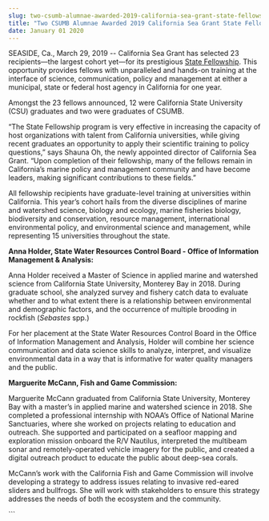 ```yaml
---
slug: two-csumb-alumnae-awarded-2019-california-sea-grant-state-fellowships
title: "Two CSUMB Alumnae Awarded 2019 California Sea Grant State Fellowships"
date: January 01 2020
---
```


  
<p>
  SEASIDE, Ca., March 29, 2019 -- California Sea Grant has selected 23
  recipients—the largest cohort yet—for its prestigious
  <a
    href="https://caseagrant.ucsd.edu/fellowships/types/state-fellowship"
    target="_blank"
    >State Fellowship</a
  >. This opportunity provides fellows with unparalleled and hands-on training
  at the interface of science, communication, policy and management at either a
  municipal, state or federal host agency in California for one year.
</p>
<p>
  Amongst the 23 fellows announced, 12 were California State University (CSU)
  graduates and two were graduates of CSUMB.
</p>
<p>
  “The State Fellowship program is very effective in increasing the capacity of
  host organizations with talent from California universities, while giving
  recent graduates an opportunity to apply their scientific training to policy
  questions,” says Shauna Oh, the newly appointed director of California Sea
  Grant. “Upon completion of their fellowship, many of the fellows remain in
  California’s marine policy and management community and have become leaders,
  making significant contributions to these fields.”
</p>
<p>
  All fellowship recipients have graduate-level training at universities within
  California. This year’s cohort hails from the diverse disciplines of marine
  and watershed science, biology and ecology, marine fisheries biology,
  biodiversity and conservation, resource management, international
  environmental policy, and environmental science and management, while
  representing 15 universities throughout the state.
</p>
<p>
  <b
    >Anna Holder, State Water Resources Control Board - Office of Information
    Management &amp; Analysis:</b
  >
</p>
<p>
  Anna Holder received a Master of Science in applied marine and watershed
  science from California State University, Monterey Bay in 2018. During
  graduate school, she analyzed survey and fishery catch data to evaluate
  whether and to what extent there is a relationship between environmental and
  demographic factors, and the occurrence of multiple brooding in rockfish (<em
    >Sebastes</em
  >
  spp.)
</p>
<p>
  For her placement at the State Water Resources Control Board in the Office of
  Information Management and Analysis, Holder will combine her science
  communication and data science skills to analyze, interpret, and visualize
  environmental data in a way that is informative for water quality managers and
  the public.
</p>
<p><b>Marguerite McCann, Fish and Game Commission:</b></p>
<p>
  Marguerite McCann graduated from California State University, Monterey Bay
  with a master’s in applied marine and watershed science in 2018. She completed
  a professional internship with NOAA’s Office of National Marine Sanctuaries,
  where she worked on projects relating to education and outreach. She supported
  and participated on a seafloor mapping and exploration mission onboard the R/V
  Nautilus, interpreted the multibeam sonar and remotely-operated vehicle
  imagery for the public, and created a digital outreach product to educate the
  public about deep-sea corals.
</p>
<p>
  McCann’s work with the California Fish and Game Commission will involve
  developing a strategy to address issues relating to invasive red-eared sliders
  and bullfrogs. She will work with stakeholders to ensure this strategy
  addresses the needs of both the ecosystem and the community.
</p>
```
